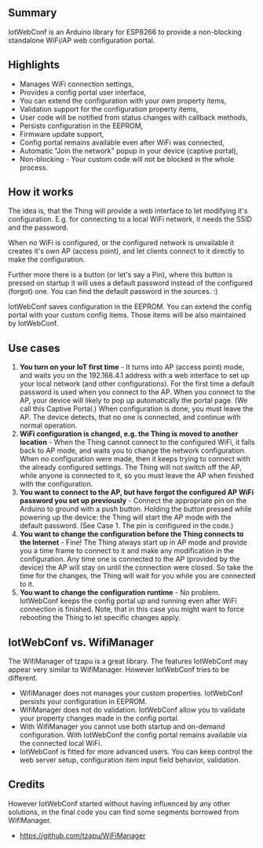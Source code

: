 ## Summary
IotWebConf is an Arduino library for ESP8266 to provide a non-blocking standalone WiFi/AP web configuration portal.

## Highlights
  - Manages WiFi connection settings,
  - Provides a config portal user interface,
  - You can extend the configuration with your own property items,
  - Validation support for the configuration property items,
  - User code will be notified from status changes with callback methods,
  - Persists configuration in the EEPROM,
  - Firmware update support,
  - Config portal remains available even after WiFi was connected,
  - Automatic "Join the network" popup in your device (captive portal),
  - Non-blocking - Your custom code will not be blocked in the whole process.

## How it works
The idea is, that the Thing will provide a web interface to let modifying it's configuration. E.g. for connecting to a local WiFi network, it needs the SSID and the password.

When no WiFi is configured, or the configured network is unvailable it creates it's own AP (access point), and let clients connect to it directly to make the configuration.

Further more there is a button (or let's say a Pin), where this button is pressed on startup it will uses a default password instead of the configured (forgot) one.
You can find the default password in the sources. :)

IotWebConf saves configuration in the EEPROM. You can extend the config portal with your custom config items. Those items will be also maintained by IotWebConf.

## Use cases
  1. **You turn on your IoT first time** - It turns into AP (access point) mode, and waits you on the 192.168.4.1 address with a web interface to set up your local network (and other configurations). For the first time a default password is used when you connect to the AP. When you connect to the AP, your device will likely to pop up automatically the portal page. (We call this Captive Portal.) When configuration is done, you must leave the AP. The device detects, that no one is connected, and continue with normal operation.
  1. **WiFi configuration is changed, e.g. the Thing is moved to another location** - When the Thing cannot connect to the configured WiFi, it falls back to AP mode, and waits you to change the network configuration. When no configuration were made, then it keeps trying to connect with the already configured settings. The Thing will not switch off the AP, while anyone is connected to it, so you must leave the AP when finished with the configuration.
  1. **You want to connect to the AP, but have forgot the configured AP WiFi password you set up previously** - Connect the appropriate pin on the Arduino to ground with a push button. Holding the button pressed while powering up the device: the Thing will start the AP mode with the default password. (See Case 1. The pin is configured in the code.)
  1. **You want to change the configuration before the Thing connects to the Internet** - Fine! The Thing always start up in AP mode and provide you a time frame to connect to it and make any modification in the configuration. Any time one is connected to the AP (provided by the device) the AP will stay on until the connection were closed. So take the time for the changes, the Thing will wait for you while you are connected to it.
  1. **You want to change the configuration runtime** - No problem. IotWebConf keeps the config portal up and running even after WiFi connection is finished. Note, that in this case you might want to force rebooting the Thing to let specific changes apply.

## IotWebConf vs. WifiManager
The WifiManager of tzapu is a great library. The features IotWebConf may appear very similar to WifiManager. However IotWebConf tries to be different.
  - WifiManager does not manages your custom properties. IotWebConf persists your configuration in EEPROM.
  - WifiManager does not do validation. IotWebConf allow you to validate your property changes made in the config portal.
  - With WifiManager you cannot use both startup and on-demand configuration. With IotWebConf the config portal remains available via the connected local WiFi.
  - IotWebConf is fitted for more advanced users. You can keep control the web server setup, configuration item input field behavior, validation.

## Credits
However IotWebConf started without having influenced by any other solutions, in the final code you can find some segments borrowed from WifiManager.
  - https://github.com/tzapu/WiFiManager

